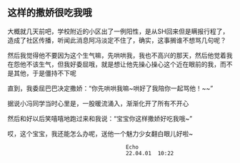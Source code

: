 ## 这样的撒娇很吃我哦

大概就几天前吧，学校附近的小区出了一例阳性，是从SH回来但是瞒报行程了，造成了社区传播，听闻此消息阿冯淡定不住了，确实，这事搁谁不想骂几句呢？

然后我觉得他不要因为这个生气嘛，先哄哄我，我也不高兴的那天，然后他觉着我在怨他不该生气，但我好委屈哦，就是想让他先操心操心这个近在眼前的我，而不是其他，于是僵持不下呢

直到，我委屈巴巴决定撒娇：“你先哄哄我嘛~哄好了我陪你一起骂他！~~”

据说小冯同学当时心里是，一股暖流涌入，渐渐化开了所有不开心

然后和好以后笑嘻嘻地跑过来和我说：“宝宝你这样撒娇好吃我哦~”

哎，这个宝宝，我还能怎么办呢，送他一个魅力少女翻白眼儿好啦~

                                         Echo  
                                         22.04.01  10:22